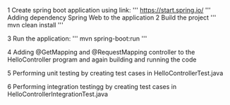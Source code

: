 1 Create spring boot application using link:
'''
https://start.spring.io/
'''
Adding dependency Spring Web to the application
2 Build the project
'''
mvn clean install
'''

3 Run the application:
'''
mvn spring-boot:run
'''

4 Adding @GetMapping and @RequestMapping controller to the HelloController program and again building and running the code

5 Performing unit testing by creating test cases in HelloControllerTest.java

6 Performing integration testingg by creating test cases in HelloControllerIntegrationTest.java

